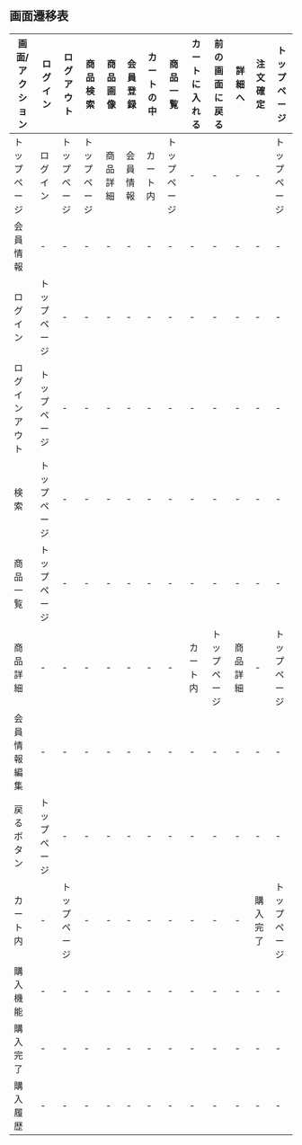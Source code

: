 ## 画面遷移表

|画面/アクション|ログイン|ログアウト|商品検索|商品画像|会員登録|カートの中|商品一覧|カートに入れる|前の画面に戻る|詳細へ|注文確定|トップページ|
|-------------|-------|---------|-------|-------|-------|---------|-------|-------------|------------|------|------|-----------|
|トップページ|ログイン|トップページ|トップページ|商品詳細|会員情報|カート内|トップページ|-|-|-|-|トップページ|
|会員情報|-|-|-|-|-|-|-|-|-|-|-|-|トップページ|
|ログイン|トップページ|-|-|-|-|-|-|-|-|-|-|-|-|トップページ|
|ログインアウト|トップページ|-|-|-|-|-|-|-|-|-|-|-|-|トップページ|
|検索|トップページ|-|-|-|-|-|-|-|-|-|-|-|-|トップページ|
|商品一覧|トップページ|-|-|-|-|-|-|-|-|-|-|-|-|トップページ|
|商品詳細|-|-|-|-|-|-|-|カート内|トップページ|商品詳細|-|トップページ|
|会員情報編集|-|-|-|-|-|-|-|-|-|-|-|-|トップページ|
|戻るボタン|トップページ|-|-|-|-|-|-|-|-|-|-|-|-|トップページ|
|カート内|-|トップページ|-|-|-|-|-|-|-|-|購入完了|トップページ|
|購入機能|-|-|-|-|-|-|-|-|-|-|-|-|-|トップページ|
|購入完了|-|-|-|-|-|-|-|-|-|-|-|-|トップページ|
|購入履歴|-|-|-|-|-|-|-|-|-|-|-|-|-|トップページ|
